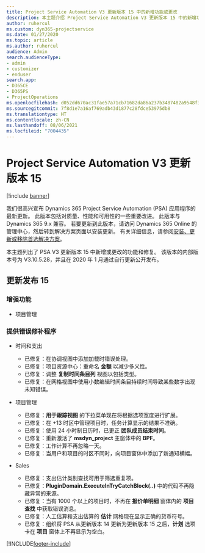 ```yaml
---
title: Project Service Automation V3 更新版本 15 中的新增功能或更改
description: 本主题介绍 Project Service Automation V3 更新版本 15 中的新增功能。
author: ruhercul
ms.custom: dyn365-projectservice
ms.date: 01/27/2020
ms.topic: article
ms.author: ruhercul
audience: Admin
search.audienceType:
- admin
- customizer
- enduser
search.app:
- D365CE
- D365PS
- ProjectOperations
ms.openlocfilehash: d052dd670ac31fae57a71cb71682da86a237b3487482a9548f3fb9e52516c407
ms.sourcegitcommit: 7f8d1e7a16af769adb43d1877c28fdce53975db8
ms.translationtype: HT
ms.contentlocale: zh-CN
ms.lasthandoff: 08/06/2021
ms.locfileid: "7004435"
---
```

# <a name="project-service-automation-update-release-15-v3"></a>Project Service Automation V3 更新版本 15

[!include [banner](../includes/psa-now-project-operations.md)]

我们很高兴宣布 Dynamics 365 Project Service Automation (PSA) 应用程序的最新更新。 此版本包括对质量、性能和可用性的一些重要改进。 此版本与 Dynamics 365 9.x 兼容。 若要更新到此版本，请访问 Dynamics 365 Online 的管理中心，然后转到解决方案页面以安装更新。 有关详细信息，请参阅[安装、更新或移除首选解决方案](/power-platform/admin/install-remove-preferred-solution)。

本主题列出了 PSA V3 更新版本 15 中新增或更改的功能和修复。 该版本的内部版本号为 V3.10.5.28，并且在 2020 年 1 月通过自行更新公开发布。

## <a name="update-release-15"></a>更新发布 15 

### <a name="enhancements"></a>增强功能

- 项目管理

### <a name="bug-fixes"></a>提供错误修补程序

- 时间和支出

  - 已修复：在协调视图中添加加载时错误处理。
  - 已修复：项目资源中心：重命名 **金额** 以减少多义性。
  - 已修复：调整 **复制时间条目列** 视图以包括类型。
  - 已修复：在网格视图中使用小数编辑时间条目持续时间导致某些数字出现未知错误。

- 项目管理

  - 已修复：**用于跟踪视图** 的下拉菜单现在将根据选项宽度进行扩展。
  - 已修复：在 +13 时区中管理项目时，任务计算显示的结果不准确。
  - 已修复：使用 24 小时制日历时，已更正 **团队成员结束时间**。
  - 已修复：重新激活了 **msdyn_project** 主窗体中的 **BPF**。
  - 已修复：工作计算不再忽略一天。
  - 已修复：当用户和项目的时区不同时，向项目窗体中添加了新通知横幅。

- Sales

  - 已修复：支出估计类别查找可用于筛选重复项。
  - 已修复：**PluginDomain.ExecuteInTryCatchBlock(..)** 中的代码不再隐藏异常的来源。
  - 已修复：当有 1000 个以上的项目时，不再在 **报价单明细** 窗体内的 **项目查找** 中获取错误消息。
  - 已修复：人工估算和支出估算的 **估计** 网格现在显示正确的货币符号。
  - 已修复：组织将 PSA 从更新版本 14 更新为更新版本 15 之后，**计划** 选项卡在 **项目** 窗体上不再显示为空白。


[!INCLUDE[footer-include](../includes/footer-banner.md)]